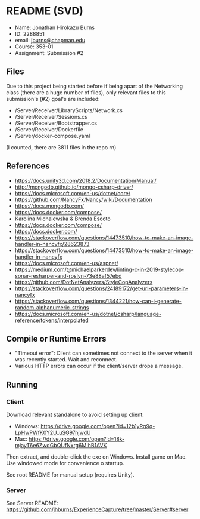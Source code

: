 # README (SVD)

- Name: Jonathan Hirokazu Burns
- ID: 2288851
- email: jburns@chapman.edu
- Course: 353-01
- Assignment: Submission #2

## Files

Due to this project being started before if being
apart of the Networking class (there are a huge number of files), only relevant files
to this submission's (#2) goal's are included:

- /Server/Receiver/LibraryScripts/Network.cs
- /Server/Receiver/Sessions.cs
- /Server/Receiver/Bootstrapper.cs
- /Server/Receiver/Dockerfile
- /Server/docker-compose.yaml

(I counted, there are 3811 files in the repo rn)

## References

- https://docs.unity3d.com/2018.2/Documentation/Manual/
- http://mongodb.github.io/mongo-csharp-driver/
- https://docs.microsoft.com/en-us/dotnet/core/
- https://github.com/NancyFx/Nancy/wiki/Documentation
- https://docs.mongodb.com/
- https://docs.docker.com/compose/ 
- Karolina Michalewska & Brenda Escoto 
- https://docs.docker.com/compose/
- https://docs.docker.com/
- https://stackoverflow.com/questions/14473510/how-to-make-an-image-handler-in-nancyfx/28623873
- https://stackoverflow.com/questions/14473510/how-to-make-an-image-handler-in-nancyfx
- https://docs.microsoft.com/en-us/aspnet/
- https://medium.com/@michaelparkerdev/linting-c-in-2019-stylecop-sonar-resharper-and-roslyn-73e88af57ebd
- https://github.com/DotNetAnalyzers/StyleCopAnalyzers
- https://stackoverflow.com/questions/24189172/get-url-parameters-in-nancyfx
- https://stackoverflow.com/questions/1344221/how-can-i-generate-random-alphanumeric-strings
- https://docs.microsoft.com/en-us/dotnet/csharp/language-reference/tokens/interpolated

## Compile or Runtime Errors 
- "Timeout error": Client can sometimes not connect to the server when it was recently started. Wait and reconnect.
- Various HTTP errors can occur if the client/server drops a message. 

## Running

### Client

Download relevant standalone to avoid setting up client:
- Windows: https://drive.google.com/open?id=12b1yRq9q-LpHwPWfK0Y2U_uSG97njwdU
- Mac: https://drive.google.com/open?id=18k-mjayT6e6ZwdGbQUfNxrg6MIhB1AVK

Then extract, and double-click the exe on Windows. Install game on Mac. Use
windowed mode for convenience o startup. 

See root README for manual setup (requires Unity). 

### Server

See Server README: https://github.com/jhburns/ExperienceCapture/tree/master/Server#server

